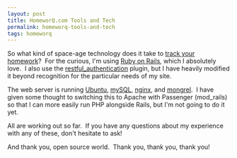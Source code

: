 ```yaml
---
layout: post
title: HomeworQ.com Tools and Tech
permalink: homeworq-tools-and-tech
tags: homeworq
---
```


So what kind of space-age technology does it take to <a href="http://homeworq.com">track your homework</a>?  For the curious, I'm using <a href="http://www.rubyonrails.org/">Ruby on Rails</a>, which I absolutely love.  I also use the <a href="http://github.com/technoweenie/restful-authentication/tree/master">restful_authentication</a> plugin, but I have heavily modified it beyond recognition for the particular needs of my site.

The web server is running <a href="http://www.ubuntu.com/">Ubuntu</a>, <a href="http://www.mysql.com/">mySQL</a>, <a href="http://nginx.net/">nginx</a>, and <a href="http://mongrel.rubyforge.org/">mongrel</a>.  I have given some thought to switching this to Apache with Passenger (mod_rails) so that I can more easily run PHP alongside Rails, but I'm not going to do it yet.

All are working out so far.  If you have any questions about my experience with any of these, don't hesitate to ask!

And thank you, open source world.  Thank you, thank you, thank you!
